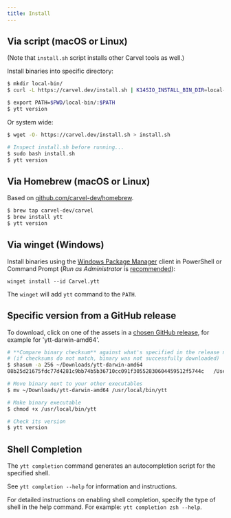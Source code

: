 ```yaml
---
title: Install
---
```


## Via script (macOS or Linux)

(Note that `install.sh` script installs other Carvel tools as well.)

Install binaries into specific directory:

```bash
$ mkdir local-bin/
$ curl -L https://carvel.dev/install.sh | K14SIO_INSTALL_BIN_DIR=local-bin bash

$ export PATH=$PWD/local-bin/:$PATH
$ ytt version
```

Or system wide:

```bash
$ wget -O- https://carvel.dev/install.sh > install.sh

# Inspect install.sh before running...
$ sudo bash install.sh
$ ytt version
```

## Via Homebrew (macOS or Linux)

Based on [github.com/carvel-dev/homebrew](https://github.com/carvel-dev/homebrew).

```bash
$ brew tap carvel-dev/carvel
$ brew install ytt
$ ytt version
```

## Via winget (Windows)

Install binaries using the [Windows Package Manager](https://learn.microsoft.com/en-us/windows/package-manager/winget/)
client in PowerShell or Command Prompt (*Run as Administrator* is [recommended](https://learn.microsoft.com/en-us/windows/package-manager/winget/#administrator-considerations)):

```console
winget install --id Carvel.ytt
```

The `winget` will add `ytt` command to the `PATH`.

## Specific version from a GitHub release

To download, click on one of the assets in a [chosen GitHub release](https://github.com/carvel-dev/ytt/releases), for example for 'ytt-darwin-amd64'.

```bash
# **Compare binary checksum** against what's specified in the release notes
# (if checksums do not match, binary was not successfully downloaded)
$ shasum -a 256 ~/Downloads/ytt-darwin-amd64
08b25d21675fdc77d4281c9bb74b5b36710cc091f30552830604459512f5744c   /Users/pivotal/Downloads/ytt-darwin-amd64

# Move binary next to your other executables
$ mv ~/Downloads/ytt-darwin-amd64 /usr/local/bin/ytt

# Make binary executable
$ chmod +x /usr/local/bin/ytt

# Check its version
$ ytt version
```
## Shell Completion 

The `ytt completion` command generates an autocompletion script for the specified shell.

See `ytt completion --help` for information and instructions.

For detailed instructions on enabling shell completion, specify the type of shell in the help command. For example:
`ytt completion zsh --help`.
